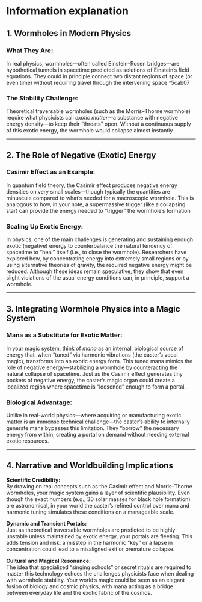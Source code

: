 # Information explanation
## 1. Wormholes in Modern Physics

### What They Are:  
In real physics, wormholes—often called Einstein–Rosen bridges—are hypothetical tunnels in spacetime predicted as solutions of Einstein’s field equations. They could in principle connect two distant regions of space (or even time) without requiring travel through the intervening space  ^5cab07

### The Stability Challenge:
Theoretical traversable wormholes (such as the Morris–Thorne wormhole) require what physicists call _exotic matter_—a substance with negative energy density—to keep their “throats” open. Without a continuous supply of this exotic energy, the wormhole would collapse almost instantly

---

## 2. The Role of Negative (Exotic) Energy

### Casimir Effect as an Example:
In quantum field theory, the Casimir effect produces negative energy densities on very small scales—though typically the quantities are minuscule compared to what’s needed for a macroscopic wormhole. This is analogous to how, in your note, a supermassive trigger (like a collapsing star) can provide the energy needed to “trigger” the wormhole’s formation

### Scaling Up Exotic Energy:
In physics, one of the main challenges is generating and sustaining enough exotic (negative) energy to counterbalance the natural tendency of spacetime to “heal” itself (i.e., to close the wormhole). Researchers have explored how, by concentrating energy into extremely small regions or by using alternative theories of gravity, the required negative energy might be reduced. Although these ideas remain speculative, they show that even slight violations of the usual energy conditions can, in principle, support a wormhole.

---

## 3. Integrating Wormhole Physics into a Magic System

### Mana as a Substitute for Exotic Matter:  
In your magic system, think of _mana_ as an internal, biological source of energy that, when “tuned” via harmonic vibrations (the caster’s vocal magic), transforms into an exotic energy form. This tuned mana mimics the role of negative energy—stabilizing a wormhole by counteracting the natural collapse of spacetime. Just as the Casimir effect generates tiny pockets of negative energy, the caster’s magic organ could create a localized region where spacetime is “loosened” enough to form a portal.

### Biological Advantage:  
Unlike in real-world physics—where acquiring or manufacturing exotic matter is an immense technical challenge—the caster’s ability to internally generate mana bypasses this limitation. They “borrow” the necessary energy from within, creating a portal on demand without needing external exotic resources.

---

## 4. Narrative and Worldbuilding Implications

**Scientific Credibility:**  
By drawing on real concepts such as the Casimir effect and Morris–Thorne wormholes, your magic system gains a layer of scientific plausibility. Even though the exact numbers (e.g., 30 solar masses for black hole formation) are astronomical, in your world the caster’s refined control over mana and harmonic tuning simulates these conditions on a manageable scale.

**Dynamic and Transient Portals:**  
Just as theoretical traversable wormholes are predicted to be highly unstable unless maintained by exotic energy, your portals are fleeting. This adds tension and risk: a misstep in the harmonic “key” or a lapse in concentration could lead to a misaligned exit or premature collapse.

**Cultural and Magical Resonance:**  
The idea that specialized “singing schools” or secret rituals are required to master this technology echoes the challenges physicists face when dealing with wormhole stability. Your world’s magic could be seen as an elegant fusion of biology and cosmic physics, with mana acting as a bridge between everyday life and the exotic fabric of the cosmos.

